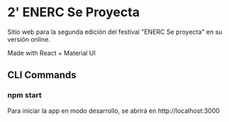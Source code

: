 # 2' ENERC Se Proyecta
Sitio web para la segunda edición del festival "ENERC Se proyecta" en su versión online.

Made with React + Material UI

## CLI Commands

### npm start
Para iniciar la app en modo desarrollo, se abrirá en http://localhost:3000